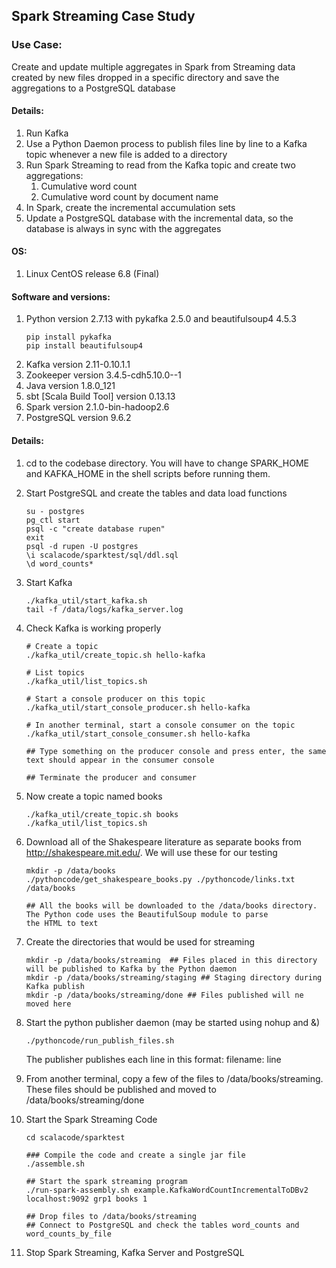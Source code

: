 ## Spark Streaming Case Study

### Use Case:   

Create and update multiple aggregates in Spark from Streaming data created by new files dropped in a specific directory and save the aggregations to a PostgreSQL database


#### Details:  
  1. Run Kafka  
  2. Use a Python Daemon process to publish files line by line to a Kafka topic whenever a new file is added to a directory  
  3. Run Spark Streaming to read from the Kafka topic and create two aggregations:  
        1. Cumulative word count  
        2. Cumulative word count by document name  
  4. In Spark, create the incremental accumulation sets
  5. Update a PostgreSQL database with the incremental data, so the database is always in sync with the aggregates
  
#### OS:
  1. Linux CentOS release 6.8 (Final)
  
#### Software and versions:
  1. Python version 2.7.13 with pykafka 2.5.0 and beautifulsoup4 4.5.3  
      ```
      pip install pykafka  
      pip install beautifulsoup4
      ```  
  2. Kafka version 2.11-0.10.1.1
  3. Zookeeper version 3.4.5-cdh5.10.0--1
  4. Java version 1.8.0_121
  5. sbt [Scala Build Tool] version 0.13.13
  4. Spark version 2.1.0-bin-hadoop2.6
  5. PostgreSQL version 9.6.2
  
#### Details:

1. cd to the codebase directory. You will have to change SPARK_HOME and KAFKA_HOME in the shell scripts before running them.

2. Start PostgreSQL and create the tables and data load functions  
   ```
   su - postgres
   pg_ctl start
   psql -c "create database rupen"
   exit
   psql -d rupen -U postgres
   \i scalacode/sparktest/sql/ddl.sql
   \d word_counts*
   ```
 3. Start Kafka
    ```
    ./kafka_util/start_kafka.sh 
    tail -f /data/logs/kafka_server.log
    ```
 4. Check Kafka is working properly
    ```
    # Create a topic
    ./kafka_util/create_topic.sh hello-kafka
    
    # List topics
    ./kafka_util/list_topics.sh
    
    # Start a console producer on this topic
    ./kafka_util/start_console_producer.sh hello-kafka
    
    # In another terminal, start a console consumer on the topic
    ./kafka_util/start_console_consumer.sh hello-kafka
    
    ## Type something on the producer console and press enter, the same text should appear in the consumer console
    
    ## Terminate the producer and consumer
    
    ```
 5. Now create a topic named books
    ```
    ./kafka_util/create_topic.sh books
    ./kafka_util/list_topics.sh
    ```
 6. Download all of the Shakespeare literature as separate books from http://shakespeare.mit.edu/. We will use these for our testing
    ```
    mkdir -p /data/books
    ./pythoncode/get_shakespeare_books.py ./pythoncode/links.txt /data/books
    
    ## All the books will be downloaded to the /data/books directory. The Python code uses the BeautifulSoup module to parse
    the HTML to text
    ```
  7. Create the directories that would be used for streaming
     ```
     mkdir -p /data/books/streaming  ## Files placed in this directory will be published to Kafka by the Python daemon
     mkdir -p /data/books/streaming/staging ## Staging directory during Kafka publish
     mkdir -p /data/books/streaming/done ## Files published will ne moved here
     ```
  8. Start the python publisher daemon (may be started using nohup and &)
     ```
     ./pythoncode/run_publish_files.sh
     ```
     The publisher publishes each line in this format:
     filename: line
  
  9. From another terminal, copy a few of the files to /data/books/streaming. These files should be published and moved to /data/books/streaming/done  
  
  10. Start the Spark Streaming Code  
      ```
      cd scalacode/sparktest
     
      ### Compile the code and create a single jar file
      ./assemble.sh
     
      ## Start the spark streaming program
      ./run-spark-assembly.sh example.KafkaWordCountIncrementalToDBv2 localhost:9092 grp1 books 1
      
      ## Drop files to /data/books/streaming
      ## Connect to PostgreSQL and check the tables word_counts and word_counts_by_file
      ```
  11. Stop Spark Streaming, Kafka Server and PostgreSQL 
  
